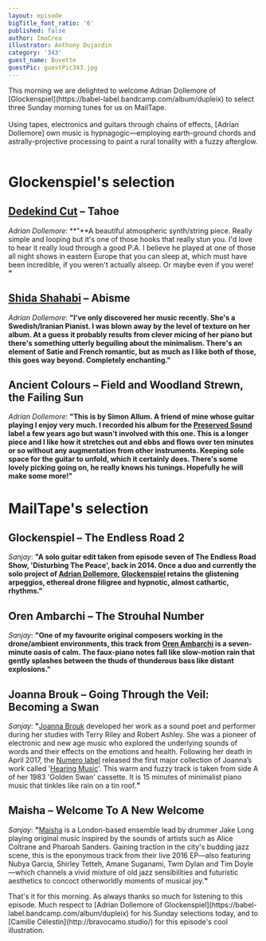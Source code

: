 ```yaml
---
layout: episode
bigTitle_font_ratio: '6'
published: false
author: ImaCrea
illustrator: Anthony Dujardin
category: '343'
guest_name: Buvette
guestPic: guestPic343.jpg
---
```

<p id="introduction">This morning we are delighted to welcome Adrian Dollemore of [Glockenspiel](https://babel-label.bandcamp.com/album/dupleix) to select three Sunday morning tunes for us on MailTape.
<br><br>
Using tapes, electronics and guitars through chains of effects, [Adrian Dollemore]
 own music is hypnagogic—employing earth-ground chords and astrally-projective processing to paint a rural tonality with a fuzzy afterglow.<br><br></p>


# Glockenspiel's selection

## [Dedekind Cut](https://soundcloud.com/leebannon/) – Tahoe
_Adrian Dollemore_: **"**A beautiful atmospheric synth/string piece. Really simple and looping but it's one of those hooks that really stun you. I'd love to hear it really loud through a good P.A. I believe he played at one of those all night shows in eastern Europe that you can sleep at, which must have been incredible, if you weren't actually alseep. Or maybe even if you were! **"**

## [Shida Shahabi](https://shidashahabi.com/) – Abisme
_Adrian Dollemore_: **"**I've only discovered her music recently. She's a Swedish/Iranian Pianist. I was blown away by the level of texture on her  album. At a guess it probably results from clever micing of her piano but there's something utterly beguiling about the minimalism. There's an element of Satie and French romantic, but as much as I like both of those, this goes way beyond. Completely enchanting.**"**

## Ancient Colours – Field and Woodland Strewn, the Failing Sun
_Adrian Dollemore_: **"**This is by Simon Allum. A friend of mine whose guitar playing I enjoy very much. I recorded his album for the [Preserved Sound](http://www.preservedsound.com/) label a few years ago but wasn't involved with this one. This is a longer piece and I like how it stretches out and ebbs and flows over ten minutes or so without any augmentation from other instruments. Keeping sole space for the guitar to unfold, which it certainly does. There's some lovely picking going on, he really knows his tunings. Hopefully he will make some more!**"**


# MailTape's selection

## Glockenspiel – The Endless Road 2
_Sanjay_: **"**A solo guitar edit taken from episode seven of The Endless Road Show, 'Disturbing The Peace', back in 2014. Once a duo and currently the solo project of [Adrian Dollemore](https://twitter.com/AdeGlockenspiel), [Glockenspiel](https://babel-label.bandcamp.com/album/dupleix) retains the glistening arpeggios, ethereal drone filigree and hypnotic, almost cathartic, rhythms.**"**

## Oren Ambarchi – The Strouhal Number
_Sanjay_: **"**One of my favourite original composers working in the drone/ambient environments, this track from [Oren Ambarchi](https://orenambarchi.com/) is a seven-minute oasis of calm. The faux-piano notes fall like slow-motion rain that gently splashes between the thuds of thunderous bass like distant explosions.**"**

## Joanna Brouk – Going Through the Veil: Becoming a Swan
_Sanjay_: **"**[Joanna Brouk](http://www.joannabrouk.com/) developed her work as a sound poet and performer during her studies with Terry Riley and Robert Ashley. She was a pioneer of electronic and new age music who explored the underlying sounds of words and their effects on the emotions and health. Following her death in April 2017, the [Numero label](http://numerogroup.com/) released the first major collection of Joanna’s work called '[Hearing Music](http://numerogroup.com/products/joanna-brouk-hearing-music)'. This warm and fuzzy track is taken from side A of her 1983 'Golden Swan' cassette. It is 15 minutes of minimalist piano music that tinkles like rain on a tin roof.**"**

## Maisha – Welcome To A New Welcome
_Sanjay_: **"**[Maisha](https://maisha.bandcamp.com/album/there-is-a-place) is a London-based ensemble lead by drummer Jake Long playing original music inspired by the sounds of artists such as Alice Coltrane and Pharoah Sanders. Gaining traction in the city's budding jazz scene, this is the eponymous track from their live 2016 EP—also featuring Nubya Garcia, Shirley Tetteh, Amane Suganami, Twm Dylan and Tim Doyle—which channels a vivid mixture of old jazz sensibilities and futuristic aesthetics to concoct otherworldly moments of musical joy.**"**


<p id="outroduction">That's it for this morning. As always thanks so much for listening to this episode. Much respect to [Adrian Dollemore of Glockenspiel](https://babel-label.bandcamp.com/album/dupleix) for his Sunday selections today, and to [Camille Célestin](http://bravocamo.studio/) for this episode's cool illustration.</p>
